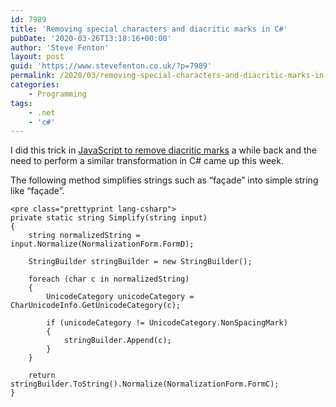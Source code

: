 ```yaml
---
id: 7989
title: 'Removing special characters and diacritic marks in C#'
pubDate: '2020-03-26T13:18:16+00:00'
author: 'Steve Fenton'
layout: post
guid: 'https://www.stevefenton.co.uk/?p=7989'
permalink: /2020/03/removing-special-characters-and-diacritic-marks-in-c/
categories:
    - Programming
tags:
    - .net
    - 'c#'
---
```


I did this trick in [JavaScript to remove diacritic marks](https://www.stevefenton.co.uk/2019/09/simplify-strings-for-comparison-by-removing-special-characters-and-diacritic-marks/) a while back and the need to perform a similar transformation in C# came up this week.

The following method simplifies strings such as “façade” into simple string like “façade”.

```
<pre class="prettyprint lang-csharp">
private static string Simplify(string input) 
{
    string normalizedString = input.Normalize(NormalizationForm.FormD);
  
    StringBuilder stringBuilder = new StringBuilder();

    foreach (char c in normalizedString)
    {
        UnicodeCategory unicodeCategory = CharUnicodeInfo.GetUnicodeCategory(c);
      
        if (unicodeCategory != UnicodeCategory.NonSpacingMark)
        {
            stringBuilder.Append(c);
        }
    }

    return stringBuilder.ToString().Normalize(NormalizationForm.FormC);
}
```